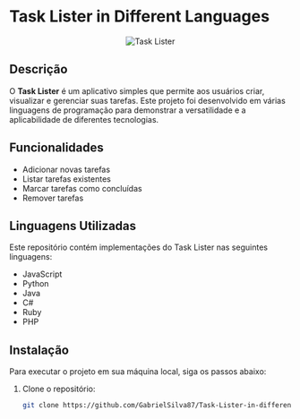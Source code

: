 # Task Lister in Different Languages

<p align="center">
  <img src="https://via.placeholder.com/500" alt="Task Lister" />
</p>

## Descrição

O **Task Lister** é um aplicativo simples que permite aos usuários criar, visualizar e gerenciar suas tarefas. Este projeto foi desenvolvido em várias linguagens de programação para demonstrar a versatilidade e a aplicabilidade de diferentes tecnologias.

## Funcionalidades

- Adicionar novas tarefas
- Listar tarefas existentes
- Marcar tarefas como concluídas
- Remover tarefas

## Linguagens Utilizadas

Este repositório contém implementações do Task Lister nas seguintes linguagens:

- JavaScript
- Python
- Java
- C#
- Ruby
- PHP

## Instalação

Para executar o projeto em sua máquina local, siga os passos abaixo:

1. Clone o repositório:
   ```bash
   git clone https://github.com/GabrielSilva87/Task-Lister-in-differents-language.git